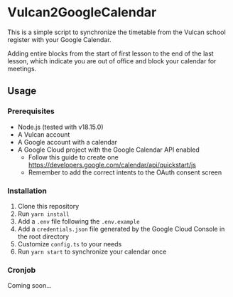 # Vulcan2GoogleCalendar

This is a simple script to synchronize the timetable from the Vulcan school register with your Google Calendar.

Adding entire blocks from the start of first lesson to the end of the last lesson, which indicate you are out of office
and block your calendar for meetings.

## Usage

### Prerequisites

- Node.js (tested with v18.15.0)
- A Vulcan account
- A Google account with a calendar
- A Google Cloud project with the Google Calendar API enabled
  - Follow this guide to create one https://developers.google.com/calendar/api/quickstart/js
  - Remember to add the correct intents to the OAuth consent screen

### Installation

1. Clone this repository
2. Run `yarn install`
3. Add a `.env` file following the `.env.example`
4. Add a `credentials.json` file generated by the Google Cloud Console in the root directory
5. Customize `config.ts` to your needs
6. Run `yarn start` to synchronize your calendar once

### Cronjob

Coming soon...
